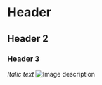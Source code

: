# Header
## Header 2
### Header 3
_Italic text_
![Image description](https://octodex.github.com/images/yaktocat.png)
